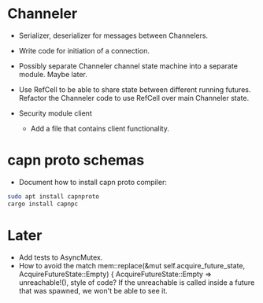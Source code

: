 # Channeler

- Serializer, deserializer for messages between Channelers.
- Write code for initiation of a connection.
- Possibly separate Channeler channel state machine into a separate module.
    Maybe later.

- Use RefCell to be able to share state between different running futures.
    Refactor the Channeler code to use RefCell over main Channeler state.


- Security module client
    - Add a file that contains client functionality.

# capn proto schemas

- Document how to install capn proto compiler:

```bash
sudo apt install capnproto
cargo install capnpc
```

# Later

- Add tests to AsyncMutex.
- How to avoid the 
            match mem::replace(&mut self.acquire_future_state, AcquireFutureState::Empty) {
                AcquireFutureState::Empty => unreachable!(),
  style of code?
  If the unreachable is called inside a future that was spawned, we won't be
  able to see it.
